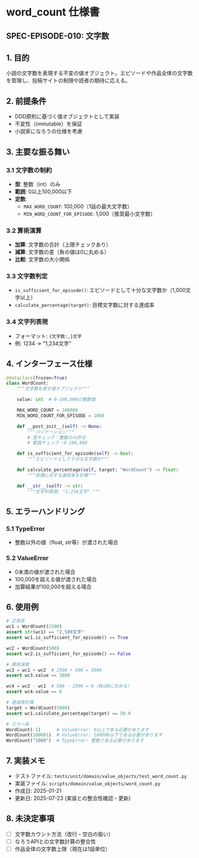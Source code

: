 # word_count 仕様書

## SPEC-EPISODE-010: 文字数


## 1. 目的
小説の文字数を表現する不変の値オブジェクト。エピソードや作品全体の文字数を管理し、投稿サイトの制限や読者の期待に応える。

## 2. 前提条件
- DDD原則に基づく値オブジェクトとして実装
- 不変性（immutable）を保証
- 小説家になろうの仕様を考慮

## 3. 主要な振る舞い

### 3.1 文字数の制約
- **型**: 整数（int）のみ
- **範囲**: 0以上100,000以下
- **定数**:
  - `MAX_WORD_COUNT`: 100,000（1話の最大文字数）
  - `MIN_WORD_COUNT_FOR_EPISODE`: 1,000（推奨最小文字数）

### 3.2 算術演算
- **加算**: 文字数の合計（上限チェックあり）
- **減算**: 文字数の差（負の値は0に丸める）
- **比較**: 文字数の大小関係

### 3.3 文字数判定
- `is_sufficient_for_episode()`: エピソードとして十分な文字数か（1,000文字以上）
- `calculate_percentage(target)`: 目標文字数に対する達成率

### 3.4 文字列表現
- フォーマット: `{文字数:,}文字`
- 例: 1234 → "1,234文字"

## 4. インターフェース仕様

```python
@dataclass(frozen=True)
class WordCount:
    """文字数を表す値オブジェクト"""

    value: int  # 0-100,000の整数値

    MAX_WORD_COUNT = 100000
    MIN_WORD_COUNT_FOR_EPISODE = 1000

    def __post_init__(self) -> None:
        """バリデーション"""
        # 型チェック：整数のみ許可
        # 範囲チェック：0-100,000

    def is_sufficient_for_episode(self) -> bool:
        """エピソードとして十分な文字数か"""

    def calculate_percentage(self, target: "WordCount") -> float:
        """目標に対する達成率を計算"""

    def __str__(self) -> str:
        """文字列表現: "1,234文字" """
```

## 5. エラーハンドリング

### 5.1 TypeError
- 整数以外の値（float, str等）が渡された場合

### 5.2 ValueError
- 0未満の値が渡された場合
- 100,000を超える値が渡された場合
- 加算結果が100,000を超える場合

## 6. 使用例

```python
# 正常系
wc1 = WordCount(2500)
assert str(wc1) == "2,500文字"
assert wc1.is_sufficient_for_episode() == True

wc2 = WordCount(500)
assert wc2.is_sufficient_for_episode() == False

# 算術演算
wc3 = wc1 + wc2  # 2500 + 500 = 3000
assert wc3.value == 3000

wc4 = wc2 - wc1  # 500 - 2500 = 0（負は0に丸める）
assert wc4.value == 0

# 達成率計算
target = WordCount(5000)
assert wc1.calculate_percentage(target) == 50.0

# エラー系
WordCount(-1)      # ValueError: 0以上である必要があります
WordCount(100001)  # ValueError: 100000以下である必要があります
WordCount("1000")  # TypeError: 整数である必要があります
```

## 7. 実装メモ
- テストファイル: `tests/unit/domain/value_objects/test_word_count.py`
- 実装ファイル: `scripts/domain/value_objects/word_count.py`
- 作成日: 2025-01-21
- 更新日: 2025-07-23 (実装との整合性確認・更新)

## 8. 未決定事項
- [ ] 文字数カウント方法（改行・空白の扱い）
- [ ] なろうAPIとの文字数計算の整合性
- [ ] 作品全体の文字数上限（現在は1話単位）
